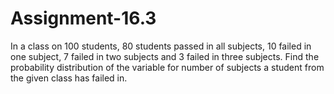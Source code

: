 # Assignment-16.3


In a class on 100 students, 80 students passed in all subjects, 10 failed in one subject, 7 failed in two subjects and 3 failed in three subjects. Find the probability distribution of the variable for number of subjects a student from the given class has failed in.
